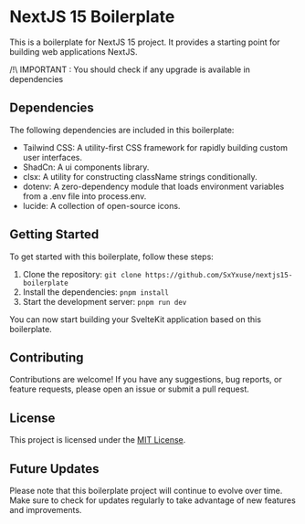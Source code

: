 # NextJS 15 Boilerplate

This is a boilerplate for NextJS 15 project. It provides a starting point for building web applications NextJS.

/!\ IMPORTANT : You should check if any upgrade is available in dependencies

## Dependencies

The following dependencies are included in this boilerplate:

- Tailwind CSS: A utility-first CSS framework for rapidly building custom user interfaces.
- ShadCn: A ui components library.
- clsx: A utility for constructing className strings conditionally.
- dotenv: A zero-dependency module that loads environment variables from a .env file into process.env.
- lucide: A collection of open-source icons.

## Getting Started

To get started with this boilerplate, follow these steps:

1. Clone the repository: `git clone https://github.com/SxYxuse/nextjs15-boilerplate`
2. Install the dependencies: `pnpm install`
3. Start the development server: `pnpm run dev`

You can now start building your SvelteKit application based on this boilerplate.

## Contributing

Contributions are welcome! If you have any suggestions, bug reports, or feature requests, please open an issue or submit a pull request.

## License

This project is licensed under the [MIT License](LICENSE).

## Future Updates

Please note that this boilerplate project will continue to evolve over time. Make sure to check for updates regularly to take advantage of new features and improvements.
